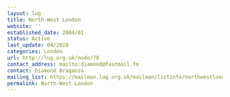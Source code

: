 ```yaml
---
layout: lug
title: North-West London
website: ''
established_date: 2004/01
status: Active
last_update: 04/2010
categories: London
url: http://lug.org.uk/node/78
contact_address: mailto:diamond@fastmail.fm
contact: Diamond Braganza
mailing_list: https://mailman.lug.org.uk/mailman/listinfo/northwestlondon/
permalink: North-West London
---
```

